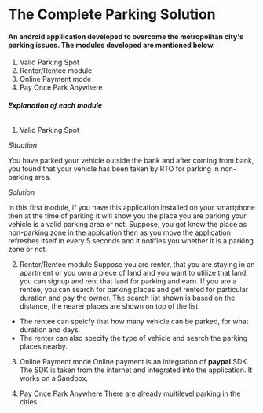 # The Complete Parking Solution

#### **An android appilication developed to overcome the metropolitan city's parking issues. The modules developed are mentioned below.**

1. Valid Parking Spot
2. Renter/Rentee module
3. Online Payment mode
4. Pay Once Park Anywhere

###### **Explanation of each module**

1. Valid Parking Spot

*Situation*

You have parked your vehicle outside the bank and after coming from bank, you found that your vehicle has been taken by RTO for parking in non-parking area.

*Solution*

In this first module, if you have this application installed on your smartphone then at the time of parking it will show you the place you are parking your vehicle is a valid parking area or not. Suppose, you got know the place as non-parking zone in the applcation then as you move the application refreshes itself in every 5 seconds and it notifies you whether it is a parking zone or not.

2. Renter/Rentee module
Suppose you are renter, that you are staying in an apartment or you own a piece of land and you want to utilize that land, you can signup and rent that land for parking and earn. If you are a rentee, you can search for parking places and get rented for particular duration and pay the owner. The search list shown is based on the distance, the nearer places are shown on top of the list.

* The rentee can speicfy that how many vehicle can be parked, for what duration and days.
* The renter can also specify the type of vehicle and search the parking places nearby.

3. Online Payment mode
Online payment is an integration of **paypal** SDK. The SDK is taken from the internet and integrated into the application. It works on a Sandbox.

4. Pay Once Park Anywhere
There are already multilevel parking in the cities.
